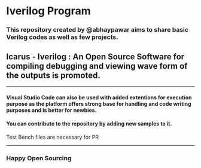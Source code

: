 # Iverilog Program

### This repository created by @abhaypawar aims to share basic Verilog codes as well as few projects.
## Icarus - Iverilog : An Open Source Software for compiling debugging and viewing wave form of the outputs is promoted.

------------
#### Visual Studio Code can also be used with added extentions for execution purpose as the platform offers strong base for handling and code writing purposes and is better for newbies.
#### You can contribute to the repository by adding new samples to it.
Test Bench files are necessary for PR

------------


### Happy Open Sourcing
